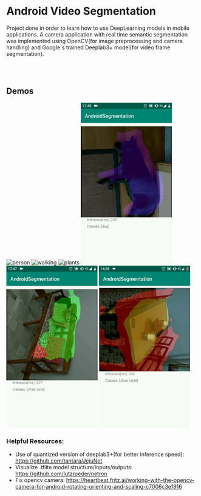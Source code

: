 # Android Video Segmentation
Project done in order to learn how to use DeepLearning models in mobile applications. A camera application with real time semantic segmentation was implemented using OpenCV(for image preprocessing and camera handling) and Google´s trained Deeplab3+ model(for video frame segmentation).

<br></br>
## Demos
<span>
    <img src="Demos/person.gif" alt="person" width="240" height="426">
    <img src="Demos/walking.gif" alt="walking" width="240" height="426">
    <img src="Demos/plants.gif" alt="plants" width="240" height="426">
    <img src="Demos/dog.gif" alt="dog" width="240" height="426">
    <img src="Demos/sofa.gif" alt="sofa" width="240" height="426">
    <img src="Demos/table_chairs.gif" alt="table_chairs" width="240" height="426">
</span>





### Helpful Resources:
* Use of quantized version of deeplab3+(for better inference speed): https://github.com/tantara/JejuNet
* Visualize .tflite model structure/inputs/outputs: https://github.com/lutzroeder/netron
* Fix opencv camera: https://heartbeat.fritz.ai/working-with-the-opencv-camera-for-android-rotating-orienting-and-scaling-c7006c3e1916
